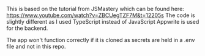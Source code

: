 This is based on the tutorial from JSMastery which can be found here: https://www.youtube.com/watch?v=ZBCUegTZF7M&t=12205s
The code is slightly different as I used TypeScript instead of JavaScript
Appwrite is used for the backend.

The app won't function correctly if it is cloned as secrets are held in a .env file and not in this repo.

